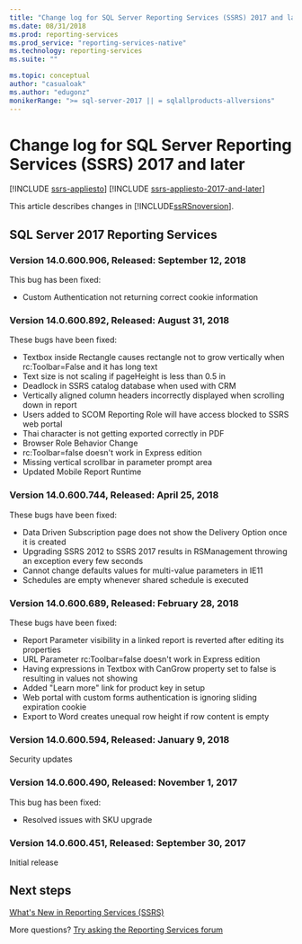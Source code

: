 ```yaml
---
title: "Change log for SQL Server Reporting Services (SSRS) 2017 and later | Microsoft Docs"
ms.date: 08/31/2018
ms.prod: reporting-services
ms.prod_service: "reporting-services-native"
ms.technology: reporting-services
ms.suite: ""

ms.topic: conceptual
author: "casualoak"
ms.author: "edugonz"
monikerRange: ">= sql-server-2017 || = sqlallproducts-allversions"
---
```

# Change log for SQL Server Reporting Services (SSRS) 2017 and later

[!INCLUDE [ssrs-appliesto](../includes/ssrs-appliesto.md)] [!INCLUDE [ssrs-appliesto-2017-and-later](../includes/ssrs-appliesto-2017-and-later.md)] 

This article describes changes in [!INCLUDE[ssRSnoversion](../includes/ssrsnoversion-md.md)]. 

## SQL Server 2017 Reporting Services 

### Version 14.0.600.906, Released: September 12, 2018

This bug has been fixed:

- Custom Authentication not returning correct cookie information

### Version 14.0.600.892, Released: August 31, 2018

These bugs have been fixed:

- Textbox inside Rectangle causes rectangle not to grow vertically when rc:Toolbar=False and it has long text 
- Text size is not scaling if pageHeight is less than 0.5 in 
- Deadlock in SSRS catalog database when used with CRM 
- Vertically aligned column headers incorrectly displayed when scrolling down in report 
- Users added to SCOM Reporting Role will have access blocked to SSRS web portal 
- Thai character is not getting exported correctly in PDF 
- Browser Role Behavior Change 
- rc:Toolbar=false doesn't work in Express edition 
- Missing vertical scrollbar in parameter prompt area 
- Updated Mobile Report Runtime 

### Version 14.0.600.744, Released: April 25, 2018 

These bugs have been fixed:

- Data Driven Subscription page does not show the Delivery Option once it is created
- Upgrading SSRS 2012 to SSRS 2017 results in RSManagement throwing an exception every few seconds
- Cannot change defaults values for multi-value parameters in IE11
- Schedules are empty whenever shared schedule is executed

### Version 14.0.600.689, Released: February 28, 2018

These bugs have been fixed:

- Report Parameter visibility in a linked report is reverted after editing its properties
- URL Parameter rc:Toolbar=false doesn't work in Express edition
- Having expressions in Textbox with CanGrow property set to false is resulting in values not showing
- Added "Learn more" link for product key in setup
- Web portal with custom forms authentication is ignoring sliding expiration cookie
- Export to Word creates unequal row height if row content is empty

### Version 14.0.600.594, Released: January 9, 2018

Security updates

### Version 14.0.600.490, Released: November 1, 2017

This bug has been fixed:

- Resolved issues with SKU upgrade

### Version 14.0.600.451, Released: September 30, 2017 

Initial release

## Next steps

[What's New in Reporting Services (SSRS)](what-s-new-in-sql-server-reporting-services-ssrs.md)   

More questions? [Try asking the Reporting Services forum](http://go.microsoft.com/fwlink/?LinkId=620231)
